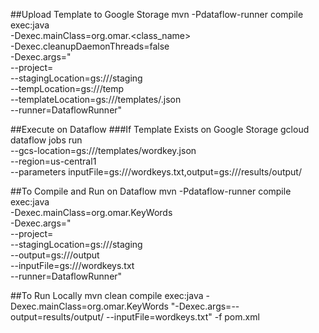 
##Upload Template to Google Storage
mvn -Pdataflow-runner compile exec:java \
-Dexec.mainClass=org.omar.<class_name> \
-Dexec.cleanupDaemonThreads=false \
-Dexec.args=" \
--project=<project-id> \
--stagingLocation=gs://<bucket-name>/staging \
--tempLocation=gs://<bucket-name>/temp \
--templateLocation=gs://<bucket-name>/templates/<template-name>.json \
--runner=DataflowRunner"

##Execute on Dataflow
###If Template Exists on Google Storage
gcloud dataflow jobs run <job-name> \
--gcs-location=gs://<bucket-name>/templates/wordkey.json \
--region=us-central1 \
--parameters inputFile=gs://<bucket-name>/wordkeys.txt,output=gs://<bucket-name>/results/output/


##To Compile and Run on Dataflow
mvn -Pdataflow-runner compile exec:java \
      -Dexec.mainClass=org.omar.KeyWords \
      -Dexec.args=" \
      --project=<project-id> \
      --stagingLocation=gs://<bucket-name>/staging  \
      --output=gs://<bucket-name>/output \
      --inputFile=gs://<bucket-name>/wordkeys.txt \
      --runner=DataflowRunner"
      
##To Run Locally
mvn clean compile exec:java -Dexec.mainClass=org.omar.KeyWords "-Dexec.args=--output=results/output/ --inputFile=wordkeys.txt" -f pom.xml